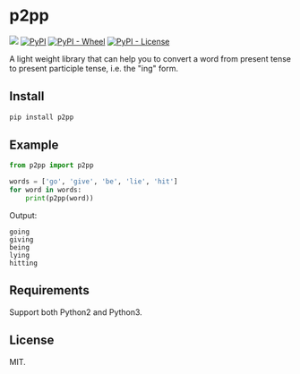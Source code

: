 # p2pp

[![](https://img.shields.io/badge/python-2.7+-blue.svg?style=for-the-badge)](https://www.python.org/downloads/)
[![PyPI](https://img.shields.io/pypi/v/p2pp?style=for-the-badge)](https://pypi.org/project/p2pp/)
[![PyPI - Wheel](https://img.shields.io/pypi/wheel/p2pp?style=for-the-badge)](https://pypi.org/project/p2pp/)
[![PyPI - License](https://img.shields.io/pypi/l/p2pp?color=yellow&style=for-the-badge)](https://opensource.org/licenses/MIT)

A light weight library that can help you to convert a word from present tense to present participle tense, i.e. the "ing" form.

## Install

```bash
pip install p2pp
```

## Example
```python
from p2pp import p2pp

words = ['go', 'give', 'be', 'lie', 'hit']
for word in words:
    print(p2pp(word))
```

Output:

```
going
giving
being
lying
hitting
```

## Requirements
Support both Python2 and Python3.

## License
MIT.
